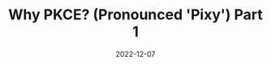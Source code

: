 ---
title: Why PKCE? (Pronounced 'Pixy') Part 1
summary: 
date: 2022-12-07
external_link: https://medium.com/@sakthivel-viswanathan/why-pkce-pronounced-pixy-part-1-a6e6479ab09
weight: 10
---